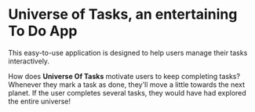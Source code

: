 # Universe of Tasks, an entertaining **To Do** App

This easy-to-use application is designed to help users manage their tasks interactively.

How does **Universe Of Tasks** motivate users to keep completing tasks? Whenever they mark a task as done, they'll move a little towards the next planet. If the user completes several tasks, they would have had explored the entire universe!
